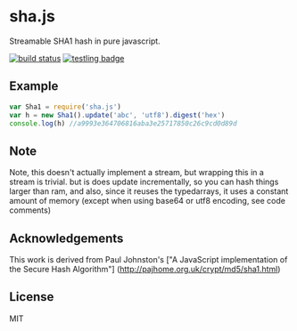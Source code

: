 # sha.js

Streamable SHA1 hash in pure javascript.

[![build status](https://secure.travis-ci.org/dominictarr/sha.js.png)](http://travis-ci.org/dominictarr/sha.js)
[![testling badge](https://ci.testling.com/dominictarr/sha.js.png)](https://ci.testling.com/dominictarr/sha.js)

## Example

``` js
var Sha1 = require('sha.js')
var h = new Sha1().update('abc', 'utf8').digest('hex')
console.log(h) //a9993e364706816aba3e25717850c26c9cd0d89d
```

## Note

Note, this doesn't actually implement a stream, but wrapping this in a stream is trivial.
but is does update incrementally, so you can hash things larger than ram, and also, since it reuses
the typedarrays, it uses a constant amount of memory (except when using base64 or utf8 encoding,
see code comments)

## Acknowledgements

This work is derived from Paul Johnston's ["A JavaScript implementation of the Secure Hash Algorithm"]
(http://pajhome.org.uk/crypt/md5/sha1.html)

## License

MIT
